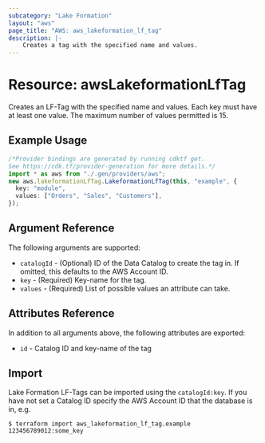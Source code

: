 ```yaml
---
subcategory: "Lake Formation"
layout: "aws"
page_title: "AWS: aws_lakeformation_lf_tag"
description: |-
    Creates a tag with the specified name and values.
---
```


# Resource: awsLakeformationLfTag

Creates an LF-Tag with the specified name and values. Each key must have at least one value. The maximum number of values permitted is 15.

## Example Usage

```typescript
/*Provider bindings are generated by running cdktf get.
See https://cdk.tf/provider-generation for more details.*/
import * as aws from "./.gen/providers/aws";
new aws.lakeformationLfTag.LakeformationLfTag(this, "example", {
  key: "module",
  values: ["Orders", "Sales", "Customers"],
});

```

## Argument Reference

The following arguments are supported:

* `catalogId` - (Optional) ID of the Data Catalog to create the tag in. If omitted, this defaults to the AWS Account ID.
* `key` - (Required) Key-name for the tag.
* `values` - (Required) List of possible values an attribute can take.

## Attributes Reference

In addition to all arguments above, the following attributes are exported:

* `id` - Catalog ID and key-name of the tag

## Import

Lake Formation LF-Tags can be imported using the `catalogId:key`. If you have not set a Catalog ID specify the AWS Account ID that the database is in, e.g.

```console
$ terraform import aws_lakeformation_lf_tag.example 123456789012:some_key
```
